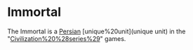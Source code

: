 # Immortal

The Immortal is a [Persian](Persian) [unique%20unit](unique unit) in the "[Civilization%20%28series%29](Civilization)" games.